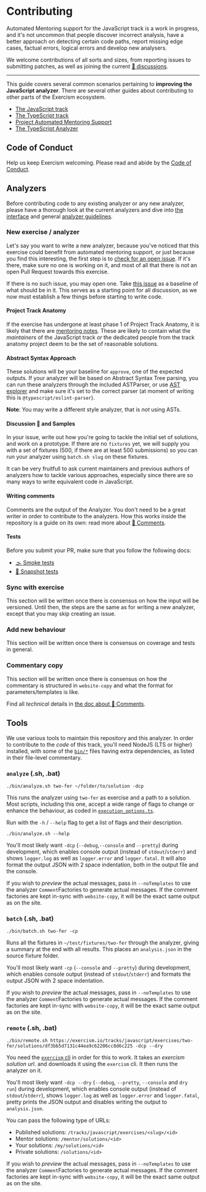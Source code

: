 # Contributing

Automated Mentoring support for the JavaScript track is a work in progress, and
it's not uncommon that people discover incorrect analysis, have a better
approach on detecting certain code paths, report missing edge cases, factual
errors, logical errors and develop new analysers.

We welcome contributions of all sorts and sizes, from reporting issues to
submitting patches, as well as joining the current [💬 discussions][issue-discussion].

-----

This guide covers several common scenarios pertaining to **improving the
JavaScript analyzer**. There are several other guides about contributing to
other parts of the Exercism ecosystem.

* [The JavaScript track][contributing-javascript]
* [The TypeScript track][contributing-typescript]
* [Project Automated Mentoring Support][contributing-automated-mentoring-support]
* [The TypeScript Analyzer][contributing-typescript-analyzer]

## Code of Conduct

Help us keep Exercism welcoming. Please read and abide by the [Code of Conduct][coc].

## Analyzers

Before contributing code to any existing analyzer or any new analyzer, please
have a thorough look at the current analyzers and dive into [the interface][docs-interface]
and general [analyzer guidelines][docs-guidelines].

### New exercise / analyzer

Let's say you want to write a new analyzer, because you've noticed that this
exercise could benefit from automated mentoring support, or just because you
find this interesting, the first step is to [check for an open issue][issue-new-exercise].
If it's there, make sure no one is working on it, and most of all that there is
not an open Pull Request towards this exercise.

If there is no such issue, you may open one. Take [this issue][sample-resistor-color]
as a baseline of what should be in it. This serves as a starting point for
all discussion, as we now must establish a few things before starting to write
code.

#### Project Track Anatomy

If the exercise has undergone at least phase 1 of Project Track Anatomy, it is
likely that there are [mentoring notes][mentor-notes]. These are likely to
contain what the _maintainers_ of the JavaScript track _or_ the dedicated people
from the track anatomy project deem to be the set of reasonable solutions.

#### Abstract Syntax Approach

These solutions will be your baseline for `approve`, one of the expected
outputs. If your analyzer will be based on Abstract Syntax Tree parsing, you can
run these analyzers through the included ASTParser, or use [AST explorer][ast-explorer]
and make sure it's set to the correct parser (at moment of writing this is
`@typescript/eslint-parser`).

 **Note**: You may write a different style analyzer, that is _not_ using ASTs.

#### Discussion 💬 and Samples

In your issue, write out how you're going to tackle the initial set of
solutions, and work on a prototype. If there are no `fixtures` yet, we will
supply you with a set of fixtures (500, if there are at least 500 submissions)
so you can run your analyzer using `batch.sh slug` on these fixtures.

It can be very fruitfull to ask current maintainers and previous authors of
analyzers how to tackle various approaches, especially since there are so many
ways to write equivalent code in JavaScript.

#### Writing comments

Comments are the output of the Analyzer. You don't need to be a great writer in
order to contribute to the analyzers. How this works inside the repository is
a guide on its own: read more about [📝 Comments][docs-comments].

#### Tests

Before you submit your PR, make sure that you follow the following docs:
- [🌫 Smoke tests][docs-smoke-tests]
- [📸 Snapshot tests][docs-snapshot-tests]

### Sync with exercise

<!-- Explain that syncs in problem-descriptions need to be synced with the analyzers,
     establish the set of rules how to update, but wait until there is proper
     versioning and how that is given at runtime -->

This section will be written once there is consensus on how the input will be
versioned. Until then, the steps are the same as for writing a new analyzer,
except that you may skip creating an issue.

### Add new behaviour

<!-- Adding new tests is mandatory -->

This section will be written once there is consensus on coverage and tests in
general.

### Commentary copy

This section will be written once there is consensus on how the commentary is
structured in `website-copy` and what the format for parameters/templates is
like.

Find all _technical_ details in [the doc about 📝 Comments][docs-comments].

## Tools

We use various tools to maintain this repository and this analyzer. In order
to contribute to the _code_ of this track, you'll need NodeJS (LTS or higher)
installed, with some of the [`bin/*`][file-bin] files having extra dependencies,
as listed in their file-level commentary.

### `analyze` (.sh, .bat)

```shell
./bin/analyze.sh two-fer ~/folder/to/solution -dcp
```

This runs the analyzer using `two-fer` as exercise and a path to a solution.
Most scripts, including this one, accept a wide range of flags to change or
enhance the behaviour, as coded in [`execution_options.ts`][file-execution-options].

Run with the `-h` / `--help` flag to get a list of flags and their description.

```shell
./bin/analyze.sh --help
```

You'll most likely want `-dcp` (`--debug`,`--console` and `--pretty`) during 
development, which enables console output (instead of `stdout`/`stderr`) and 
shows `logger.log` as well as `logger.error` and `logger.fatal`. It will also
format the output JSON with 2 space indentation, both in the output file and
the console.

If you wish to _preview_ the actual messages, pass in `--noTemplates` to use
the analyzer `Comment`Factories to generate actual messages. If the comment
factories are kept in-sync with `website-copy`, it will be the exact same
output as on the site.

### `batch` (.sh, .bat)

```shell
./bin/batch.sh two-fer -cp
```

Runs all the fixtures in `~/test/fixtures/two-fer` through the analyzer, giving
a summary at the end with all results. This places an `analysis.json` in the
source fixture folder.

You'll most likely want `-cp`  (`--console` and `--pretty`) during development, 
which enables console output (instead of `stdout`/`stderr`) and formats the 
output JSON with 2 space indentation.

If you wish to _preview_ the actual messages, pass in `--noTemplates` to use
the analyzer `Comment`Factories to generate actual messages. If the comment
factories are kept in-sync with `website-copy`, it will be the exact same
output as on the site.

### `remote` (.sh, .bat)

```shell
./bin/remote.sh https://exercism.io/tracks/javascript/exercises/two-fer/solutions/df3bb5d7131c44ea9c62206cc8d6c225 -dcp --dry
```

You need the [`exercism` cli][cli] in order for this to work. It takes an 
_exercism solution url_. and downloads it using the `exercism` cli. It then
runs the analyzer on it. 

You'll most likely want `-dcp --dry` (`--debug`, `--pretty`, `--console` and 
`dry run`) during development, which enables console output (instead of 
`stdout`/`stderr`), shows `logger.log` as well as `logger.error` and 
`logger.fatal`, pretty prints the JSON output and disables writing the output 
to `analysis.json`.

You can pass the following type of URLs:

- Published solutions: `/tracks/javascript/exercises/<slug>/<id>`
- Mentor solutions: `/mentor/solutions/<id>`
- Your solutions: `/my/solutions/<id>`
- Private solutions: `/solutions/<id>`

If you wish to _preview_ the actual messages, pass in `--noTemplates` to use
the analyzer `Comment`Factories to generate actual messages. If the comment
factories are kept in-sync with `website-copy`, it will be the exact same
output as on the site.

[ast-explorer]: https://astexplorer.net/
[cli]: https://github.com/exercism/cli
[contributing-javascript]: https://github.com/exercism/javascript/blob/master/CONTRIBUTING.md
[contributing-typescript]: https://github.com/exercism/typescript/
[contributing-typescript-analyzer]: https://github.com/exercism/typescript-analyzer/blob/master/CONTRIBUTING.md
[contributing-automated-mentoring-support]: https://github.com/exercism/automated-mentoring-support/
[coc]: https://exercism.io/code-of-conduct
[docs-smoke-tests]: /docs/smoke-tests.md
[docs-snapshot-tests]: /docs/snapshot-tests.md
[docs-comments]: /docs/comments.md
[docs-interface]: https://github.com/exercism/automated-mentoring-support/blob/master/docs/interface.md
[docs-guidelines]: https://github.com/exercism/automated-mentoring-support/blob/master/docs/guidelines.md
[file-bin]: https://github.com/exercism/javascript-analyzer/tree/master/bin
[file-execution-options]: https://github.com/exercism/javascript-analyzer/blob/master/src/utils/execution_options.ts
[issue-discussion]: https://github.com/exercism/javascript-analyzer/issues?q=is%3Aopen+is%3Aissue+label%3A%22discussion%22%3Aspeech_balloon%3A
[issue-new-exercise]: https://github.com/exercism/javascript-analyzer/labels/new%20exercise%20%3Asparkles%3A
[mentor-notes]: https://github.com/exercism/website-copy/tree/master/tracks/javascript/exercises
[sample-resistor-color]: https://github.com/exercism/javascript-analyzer/issues/13

